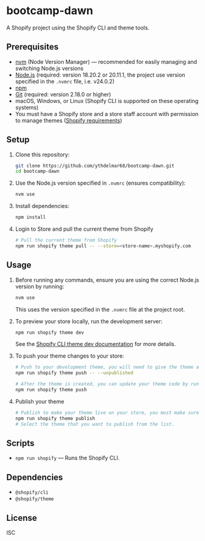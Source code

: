 # bootcamp-dawn

A Shopify project using the Shopify CLI and theme tools.

## Prerequisites

- [nvm](https://github.com/nvm-sh/nvm) (Node Version Manager) — recommended for easily managing and switching Node.js versions
- [Node.js](https://nodejs.org/) (required: version 18.20.2 or 20.11.1, the project use version specified in the `.nvmrc` file, i.e. v24.0.2)
- [npm](https://www.npmjs.com/)
- [Git](https://git-scm.com/) (required: version 2.18.0 or higher)
- macOS, Windows, or Linux (Shopify CLI is supported on these operating systems)
- You must have a Shopify store and a store staff account with permission to manage themes ([Shopify requirements](https://shopify.dev/docs/api/shopify-cli#requirements))

## Setup

1. Clone this repository:

   ```bash
   git clone https://github.com/ythdelmar68/bootcamp-dawn.git
   cd bootcamp-dawn
   ```

2. Use the Node.js version specified in `.nvmrc` (ensures compatibility):

   ```bash
   nvm use
   ```

3. Install dependencies:

   ```bash
   npm install
   ```

4. Login to Store and pull the current theme from Shopify

    ```bash
    # Pull the current theme from Shopify
    npm run shopify theme pull -- --store=<store-name>.myshopify.com
    ```
## Usage

1. Before running any commands, ensure you are using the correct Node.js version by running:

   ```bash
   nvm use
   ```
   This uses the version specified in the `.nvmrc` file at the project root.

2. To preview your store locally, run the development server:

   ```bash
   npm run shopify theme dev
   ```
   See the [Shopify CLI theme dev documentation](https://shopify.dev/docs/api/shopify-cli/theme/theme-dev) for more details.

3. To push your theme changes to your store:

   ```bash
   # Push to your development theme, you will need to give the theme a name
   npm run shopify theme push -- --unpublished

   # After the theme is created, you can update your theme code by running the `push` command without any flags
   npm run shopify theme push

4. Publish your theme
    ```bash
    # Publish to make your theme live on your store, you must make sure that you've pushed all of your local changes to Shopify using the theme push command.
    npm run shopify theme publish
    # Select the theme that you want to publish from the list.
    ```

## Scripts

- `npm run shopify` &mdash; Runs the Shopify CLI.

## Dependencies

- `@shopify/cli`
- `@shopify/theme`

## License

ISC

